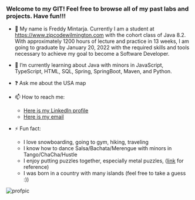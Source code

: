 ### Welcome to my GIT! Feel free to browse all of my past labs and projects. Have fun!!!

- :star2: My name is Freddy Mintarja. Currently I am a student at https://www.zipcodewilmington.com with the cohort class of Java 8.2. With approximately 1200 hours of lecture and practice in 13 weeks, I am going to graduate by January 20, 2022 with the required skills and tools necessary to achieve my goal to become a Software Developer.

- 🧠 I’m currently learning about Java with minors in JavaScript, TypeScript, HTML, SQL, Spring, SpringBoot, Maven, and Python.

- ❓ Ask me about the USA map

- 📫 How to reach me:
  - [Here is my LinkedIn profile](https://www.linkedin.com/in/freddymintarja/)
  - [Here is my email](fmintar1@gmail.com)

- ⚡ Fun fact:
  - I love snowboarding, going to gym, hiking, traveling
  - I know how to dance Salsa/Bachata/Merengue with minors in Tango/ChaCha/Hustle
  - I enjoy putting puzzles together, especially metal puzzles, ([link]([https://specialtyproducts.store](https://specialtyproducts.store/metal-earth-iconx/?sort=bestselling)) for reference)
  - I was born in a country with many islands (feel free to take a guess :))

![profpic](https://media.giphy.com/media/xUPOqo6E1XvWXwlCyQ/giphy.gif)
